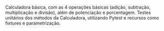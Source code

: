 Calculadora básica, com as 4 operações básicas (adição, subtração, multiplicação e divisão), além de potenciação e porcentagem. Testes unitários dos métodos da Calculadora, utilizando Pytest e recursos como fixtures e parametrização.

